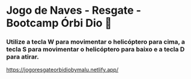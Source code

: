 # Jogo de Naves - Resgate - Bootcamp Órbi Dio :helicopter: 

### Utilize a tecla W para movimentar o helicóptero para cima, a tecla S para movimentar o helicóptero para baixo e a tecla D para atirar.

https://jogoresgateorbidiobymalu.netlify.app/